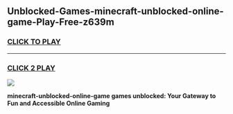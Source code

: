 
## Unblocked-Games-minecraft-unblocked-online-game-Play-Free-z639m
<h3>
<a href="https://premium76.site?title=minecraft-unblocked-online-game&ref=18A">CLICK TO PLAY</a></h3>
<hr>

<h3>
<a href="https://premium76.site?title=minecraft-unblocked-online-game&ref=18A">CLICK 2 PLAY</a>
  
</h3>

<a href="https://premium76.site?title=minecraft-unblocked-online-game&ref=18A"><img src="https://clearcache.store/games.png"></a>


**minecraft-unblocked-online-game games unblocked: Your Gateway to Fun and Accessible Online Gaming**
